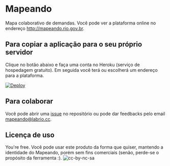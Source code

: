 # Mapeando

Mapa colaborativo de demandas. Você pode ver a plataforma online no endereço http://mapeando.rio.gov.br.





## Para copiar a aplicação para o seu próprio servidor
Clique no botão abaixo e faça uma conta no Heroku (serviço de hospedagem gratuito). Em seguida você terá ou escolherá um endereço para a plataforma.

[![Deploy](http://i.imgur.com/UCel2Wf.png)](https://heroku.com/deploy)

## Para colaborar
Você pode abrir uma [issue](https://github.com/LAB-Rio/mapeando) no repositório ou pode dar feedbacks pelo email mapeando@labrio.cc.



## Licença de uso
You're free. Você pode usar este produto da forma que quiser, mantendo a identidade do Mapeando, porém sem fins comerciais (senão, perde-se o propósito da ferramenta :).
![cc-by-nc-sa](http://i.imgur.com/ske74If.png)
